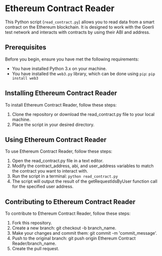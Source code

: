 # Ethereum Contract Reader

This Python script (`read_contract.py`) allows you to read data from a smart contract on the Ethereum blockchain. It is designed to work with the Goerli test network and interacts with contracts by using their ABI and address.

## Prerequisites

Before you begin, ensure you have met the following requirements:

- You have installed Python 3.x on your machine.
- You have installed the `web3.py` library, which can be done using `pip`:
	`pip install web3`

## Installing Ethereum Contract Reader
To install Ethereum Contract Reader, follow these steps:

1. Clone the repository or download the read_contract.py file to your local machine.
2. Place the script in your desired directory.

## Using Ethereum Contract Reader
To use Ethereum Contract Reader, follow these steps:

1. Open the read_contract.py file in a text editor.
2. Modify the contract_address, abi, and user_address variables to match the contract you want to interact with.
3. Run the script in a terminal:
	`python read_contract.py`
4. The script will output the result of the getRequestIdsByUser function call for the specified user address.

## Contributing to Ethereum Contract Reader
To contribute to Ethereum Contract Reader, follow these steps:

1. Fork this repository.
2. Create a new branch: git checkout -b branch_name.
3. Make your changes and commit them: git commit -m 'commit_message'.
4. Push to the original branch: git push origin Ethereum Contract Reader/branch_name.
5. Create the pull request.
